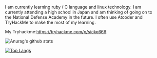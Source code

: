 I am currently learning ruby / C language and linux technology.
I am currently attending a high school in Japan and am thinking of going on to the National Defense Academy in the future. I often use Atcoder and TryHackMe to make the most of my learning.

My Tryhackme:https://tryhackme.com/p/sicko666



![Anurag's github stats](https://github-readme-stats.vercel.app/api?username=woofyboss1&show_icons=true&theme=dark)

[![Top Langs](https://github-readme-stats.vercel.app/api/top-langs/?username=woofyboss1&layout=compact&theme=dark)](https://github.com/anuraghazra/github-readme-stats)
